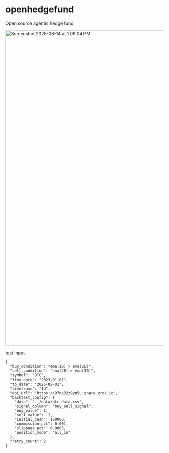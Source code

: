 # openhedgefund
Open source agentic hedge fund

<img width="1530" height="1003" alt="Screenshot 2025-08-14 at 1 09 04 PM" src="https://github.com/user-attachments/assets/86c420b8-7d1d-4ed2-a381-9025f479265f" />

test input.
```
{
  "buy_condition": "ema(10) > ema(20)",
  "sell_condition": "ema(20) > ema(10)",
  "symbol": "BTC",
  "from_date": "2023-01-01",
  "to_date": "2025-08-01",
  "timeframe": "1d",
  "api_url": "https://97ne32z9yn5u.share.zrok.io",
  "backtest_config": {
    "data": "../data/btc_data.csv",
    "signal_column": "buy_sell_signal",
    "buy_value": 1,
    "sell_value": -1,
    "initial_cash": 100000,
    "commission_pct": 0.001,
    "slippage_pct": 0.0005,
    "position_mode": "all_in"
  },
  "retry_count": 2
}
```
